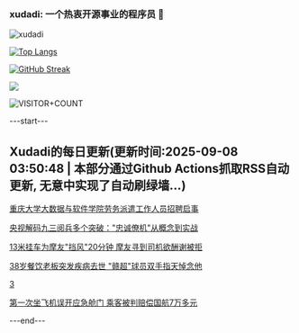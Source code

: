 ### xudadi: 一个热衷开源事业的程序员 👋

![xudadi](https://github-readme-stats-git-masterorgs-github-readme-stats-team.vercel.app/api?username=xudadi)

[![Top Langs](https://github-readme-stats.vercel.app/api/top-langs/?username=xudadi)](https://github.com/anuraghazra/github-readme-stats)

[![GitHub Streak](https://streak-stats.demolab.com?user=xudadi&locale=zh_Hans)](https://git.io/streak-stats)

![](https://raw.githubusercontent.com/xudadi/xudadi/main/assets/github-contribution-grid-snake.svg)

![VISITOR+COUNT](https://komarev.com/ghpvc/?username=xudadi&label=VISITOR+COUNT)


---start---

## Xudadi的每日更新(更新时间:2025-09-08 03:50:48 | 本部分通过Github Actions抓取RSS自动更新, 无意中实现了自动刷绿墙...)

[重庆大学大数据与软件学院劳务派遣工作人员招聘启事](https://www.gongkaoleida.com/article/2606356)

[央视解码九三阅兵多个突破："忠诚僚机"从概念到实战](https://m.163.com/news/article/K8SMD5KD0514R9KQ.html)

[13米挂车为摩友"挡风"20分钟 摩友寻到司机欲酬谢被拒](https://m.163.com/news/article/K8SHG79J053469LG.html)

[38岁餐饮老板突发疾病去世 "赣超"球员双手指天悼念他](https://m.163.com/news/article/K8SCBKIH053469LG.html)

[3](https://m.163.com/touch/news/sub/domestic)

[第一次坐飞机误开应急舱门 乘客被判赔偿国航7万多元](https://m.163.com/news/article/K8PRFGR60514D3UH.html)

---end---
